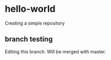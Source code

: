 # hello-world
Creating a simple repository

## branch testing
Editing this branch. Will be merged with master.

